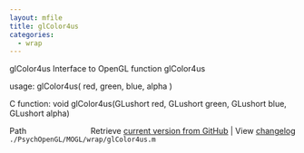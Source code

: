 ```yaml
---
layout: mfile
title: glColor4us
categories:
  - wrap
---
```


glColor4us  Interface to OpenGL function glColor4us

usage:  glColor4us\( red, green, blue, alpha \)

C function:  void glColor4us\(GLushort red, GLushort green, GLushort blue, GLushort alpha\)


<div class="code_header" style="text-align:right;">
  <span style="float:left;">Path&nbsp;&nbsp;</span> <span class="counter">Retrieve <a href=
  "https://raw.github.com/Psychtoolbox-3/Psychtoolbox-3/beta/./PsychOpenGL/MOGL/wrap/glColor4us.m">current version from GitHub</a> | View <a href=
  "https://github.com/Psychtoolbox-3/Psychtoolbox-3/commits/beta/./PsychOpenGL/MOGL/wrap/glColor4us.m">changelog</a></span>
</div>
<div class="code">
  <code>./PsychOpenGL/MOGL/wrap/glColor4us.m</code>
</div>

